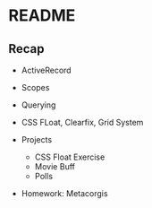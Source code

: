 # README

## Recap

* ActiveRecord

* Scopes

* Querying

* CSS FLoat, Clearfix, Grid System

* Projects
  - CSS Float Exercise
  - Movie Buff
  - Polls

* Homework: Metacorgis
